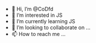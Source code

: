- 👋 Hi, I’m @CoDfd
- 👀 I’m interested in JS
- 🌱 I’m currently learning JS
- 💞️ I’m looking to collaborate on ...
- 📫 How to reach me ...

<!---
CoDfd/CoDfd is a ✨ special ✨ repository because its `README.md` (this file) appears on your GitHub profile.
You can click the Preview link to take a look at your changes.
--->
